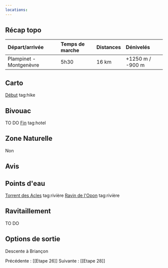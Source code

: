 ```yaml
---
locations: 
---
```

## Récap topo

| Départ/arrivée          | Temps de marche | Distances | Dénivelés        |
| :---------------------- | :-------------- | :-------- | :--------------- |
| Plampinet - Montgenèvre | 5h30            | 16 km     | +1250 m / -900 m |
## Carto  
[Début](geo:45.003163,6.661273) tag:hike
## Bivouac
TO DO
[Fin](geo:44.93105,6.723574) tag:hotel 
## Zone Naturelle
Non
## Avis

## Points d'eau
[Torrent des Acles](geo:45.01019,6.69607) tag:rivière 
[Ravin de l'Opon](geo:45.00127,6.703093) tag:rivière  
## Ravitaillement
TO DO
## Options de sortie
Descente à Briançon

Précédente : [[Etape 26]]
Suivante : [[Etape 28]]